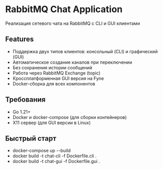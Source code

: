 # RabbitMQ Chat Application

Реализация сетевого чата на RabbitMQ с CLI и GUI клиентами

## Features
- Поддержка двух типов клиентов: консольный (CLI) и графический (GUI)
- Автоматическое создание каналов при переключении
- Без сохранения истории сообщений
- Работа через RabbitMQ Exchange (topic)
- Кроссплатформенная GUI версия на Fyne
- Docker-сборка для всех компонентов

## Требования
- Go 1.21+
- Docker и docker-compose (для сборки контейнеров)
- X11 сервер (для GUI версии в Linux)

## Быстрый старт
- docker-compose up --build
- docker build -t chat-cli -f Dockerfile.cli .
- docker build -t chat-gui -f Dockerfile.gui .
